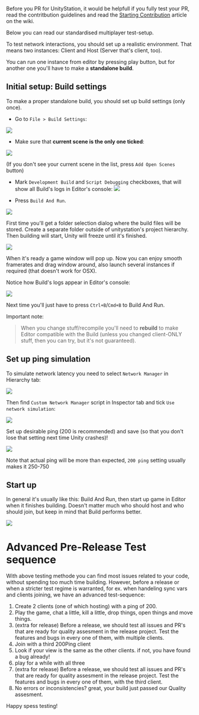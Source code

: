 Before you PR for UnityStation, it would be helpfull if you fully test your PR, read the contritbution guidelines and read the [Starting Contribution](https://github.com/unitystation/unitystation/wiki/Starting-contribution) article on the wiki.

Below you can read our standardised multiplayer test-setup.

To test network interactions, you should set up a realistic environment. 
That means two instances: Client and Host (Server that's client, too).

You can run one instance from editor by pressing play button, 
but for another one you'll have to make a **standalone build**.

## Initial setup: Build settings
To make a proper standalone build, you should set up build settings (only once).

* Go to `File > Build Settings`:

![](https://image.prntscr.com/image/RUTrofZFQzyxMhQ9jMxGyA.png)

* Make sure that **current scene is the only one ticked**:

![](https://image.prntscr.com/image/cm3rlu2ySwuSH6iXWZ_yYA.png)

(If you don't see your current scene in the list, press `Add Open Scenes` button)


* Mark `Development Build` and `Script Debugging` checkboxes, that will show all Build's logs in Editor's console:
![](https://image.prntscr.com/image/Lh-2leBxSw6AHV_Xck8OdA.png)

* Press `Build And Run`. 

![](https://image.prntscr.com/image/riIkJGY2Re6vWGzZoDMfpA.png)

First time you'll get a folder selection dialog where the build files will be stored. 
Create a separate folder outside of unitystation's project hierarchy. 
Then building will start, Unity will freeze until it's finished. 

![](https://image.prntscr.com/image/_VDEEGXtTH6lln4GtmQGFQ.png)

When it's ready a game window will pop up. Now you can enjoy smooth framerates and drag window around, also launch several instances if required (that doesn't work for OSX).

Notice how Build's logs appear in Editor's console:

![](https://image.prntscr.com/image/UN0o10vPTZeW6yQpqaMgFw.png)

Next time you'll just have to press `Ctrl+B`/`Cmd+B` to Build And Run.

Important note:
> When you change stuff/recompile you'll need to **rebuild** to make Editor compatible with the Build (unless you changed client-ONLY stuff, then you can try, but it's not guaranteed).


## Set up ping simulation
To simulate network latency you need to select `Network Manager` in Hierarchy tab:

![](https://image.prntscr.com/image/ErpN3x62SfK3bcTzsjE5Zw.png)

Then find `Custom Network Manager` script in Inspector tab and tick `Use network simulation`:

![](https://image.prntscr.com/image/9lknAZmmR021gW8pCeNhsQ.png)

Set up desirable ping (200 is recommended) and save (so that you don't lose that setting next time Unity crashes)!

![](https://image.prntscr.com/image/QGX1GsbWTxqxOlEOPKs3wg.png)

Note that actual ping will be more than expected, `200 ping` setting usually makes it 250-750

## Start up
In general it's usually like this: Build And Run, then start up game in Editor when it finishes building.
Doesn't matter much who should host and who should join, but keep in mind that Build performs better.

![](https://image.prntscr.com/image/e_3gMpjMQz_cu801A8fHxg.png)

# Advanced Pre-Release Test sequence
With above testing methode you can find most issues related to your code, without spending too much time building. However, before a release or when a stricter test regime is warranted, for ex. when handeling sync vars and clients joining, we have an advanced test-sequence:

1. Create 2 clients (one of which hosting) with a ping of 200.
2. Play the game, chat a little, kill a little, drop things, open things and move things.
3. (extra for release) Before a release, we should test all issues and PR's that are ready for quality assesment in the release project. Test the features and bugs in every one of them, with multiple clients.
4. Join with a third 200Ping client
5. Look if your view is the same as the other clients. if not, you have found a bug already!
6. play for a while with all three
6. (extra for release) Before a release, we should test all issues and PR's that are ready for quality assesment in the release project. Test the features and bugs in every one of them, with the third client.
8. No errors or inconsistencies? great, your build just passed our Quality assesment.

Happy spess testing!